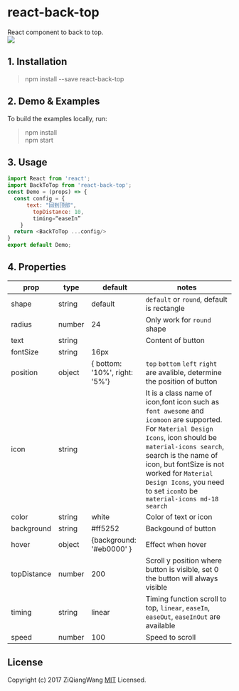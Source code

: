 # react-back-top
React component to back to top.  
![](example/back_top.gif)
## 1. Installation
> npm install --save react-back-top

## 2. Demo & Examples
To build the examples locally, run:
> npm install  
npm start

## 3. Usage
```js
import React from 'react';
import BackToTop from 'react-back-top';
const Demo = (props) => {
  const config = {
      text: "回到顶部",
        topDistance: 10,
        timing=“easeIn”
    }
  return <BackToTop ...config/>
}
export default Demo;
```
## 4. Properties

prop | type | default | notes  
------- | ------- | ------- | -------
shape | string | default | `default` or `round`, default is rectangle
radius | number | 24 | Only work for `round` shape
text | string |  | Content of button
fontSize | string | 16px |
position | object | {  bottom: '10%', right: '5%'} | `top` `bottom` `left` `right` are avalible, determine the position of button
icon | string | | It is a class name of icon,font icon such as `font awesome` and `icomoon` are supported. For `Material Design Icons`, icon should be `material-icons search`, search is the name of icon, but fontSize is not worked for `Material Design Icons`, you need to set `icon`to be `material-icons md-18 search`
color | string | white | Color of text or icon
background | string | #ff5252 | Backgound of button 
hover | object | {background: '#eb0000' } | Effect when hover
topDistance | number | 200 | Scroll y position where button is visible, set 0 the button will always visible
timing | string | linear | Timing function scroll to top, `linear`, `easeIn`, `easeOut`, `easeInOut` are available
speed | number | 100 | Speed to scroll

## License
Copyright (c) 2017 ZiQiangWang [MIT](https://github.com/ZiQiangWang/react-back-top/blob/master/LICENSE) Licensed.
